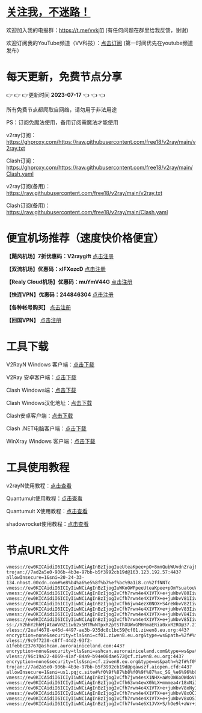 # [关注我，不迷路！](https://github.com/login?return_to=https%3A%2F%2Fgithub.com%2Fw379740999)

欢迎加入我的电报群：https://t.me/vvkj11
(有任何问题在群里给我反馈，谢谢)

欢迎订阅我的YouTube频道（VV科技）：[点击订阅](https://www.youtube.com/channel/UCqdGfxwYKrllrHv_Bc-9vAw?sub_confirmation=1)
(第一时间优先在youtube频道发布）

# 每天更新，免费节点分享
:point_right: :point_right: :point_right:更新时间 **2023-07-17** :point_left: :point_left: :point_left:

所有免费节点都爬取自网络，请勿用于非法用途

PS：订阅免魔法使用，备用订阅需魔法才能使用

v2ray订阅：https://ghproxy.com/https://raw.githubusercontent.com/free18/v2ray/main/v2ray.txt

Clash订阅：https://ghproxy.com/https://raw.githubusercontent.com/free18/v2ray/main/Clash.yaml

v2ray订阅(备用)：https://raw.githubusercontent.com/free18/v2ray/main/v2ray.txt

Clash订阅(备用)：https://raw.githubusercontent.com/free18/v2ray/main/Clash.yaml

# 便宜机场推荐（速度快价格便宜）

**【飓风机场】7折优惠码：V2raygift** [点击注册](https://www.jfcloud.top/#/register?code=YYPj4pCJ)

**【双流机场】优惠码：xIFXozcD** [点击注册](https://sscurl.com/#/register?code=xIFXozcD)

**【Realy Cloud机场】优惠码：muYmV44G** [点击注册](https://relay.casa/#/register?code=muYmV44G)

**【快连VPN】优惠码：244846304**  [点击注册](https://pay.eradpd.xyz)

**【各种帐号购买】**  [点击注册](https://wandoukj.eu.org/)

**【回国VPN】** [点击注册](https://wandoukj.eu.org/)


# 工具下载

V2RayN Windows 客户端：[点击下载](https://github.com/2dust/v2rayN/releases)

V2Ray 安卓客户端：[点击下载](https://github.com/2dust/v2rayNG/releases)

Clash Windows端：[点击下载](https://github.com/Fndroid/clash_for_windows_pkg/releases)

Clash Windows汉化地址：[点击下载](https://drive.google.com/file/d/1hLY1pedrIxA1u8sEkPWnMLEsQawD0nvf/view?usp=sharing)

Clash安卓客户端：[点击下载](https://github.com/naicfeng/ClashRForAndroid/releases)

Clash .NET电脑客户端：[点击下载](https://github.com/ClashDotNetFramework/experimental-clash/releases)

WinXray Windows 客户端：[点击下载](https://github.com/TheMRLL/WinXray/releases)

# 工具使用教程

v2rayN使用教程：[点击查看](https://youtu.be/MvJwoEo6-JU)

Quantumult使用教程：[点击查看](https://youtu.be/qCkjLMPKygw)

Quantumult X使用教程：[点击查看](https://youtu.be/ghZLHPEGfVc)

shadowrocket使用教程：[点击查看](https://youtu.be/kGKKr6WTrJc)

# 节点URL文件
```
vmess://ew0KICAidiI6ICIyIiwNCiAgInBzIjogIueUteaKpee+pO+8mnQubWUvdnZrajExIiwNCiAgImFkZCI6ICIzOC42My4wLjgzIiwNCiAgInBvcnQiOiAiNDQzIiwNCiAgImlkIjogIjQxODA0OGFmLWEyOTMtNGI5OS05YjBjLTk4Y2EzNTgwZGQyNCIsDQogICJhaWQiOiAiNjQiLA0KICAic2N5IjogImF1dG8iLA0KICAibmV0IjogIndzIiwNCiAgInR5cGUiOiAibm9uZSIsDQogICJob3N0IjogInd3dy4xOTQ1ODE2Mi54eXoiLA0KICAicGF0aCI6ICIvcGF0aC8xNjg5MzI2MzYwMDk2IiwNCiAgInRscyI6ICJ0bHMiLA0KICAic25pIjogIiINCn0=
trojan://7ad2a5e0-906b-4b3e-97bb-b5f3992cb19d@163.123.192.57:443?allowInsecure=1&sni=20-24-33-134.nhost.00cdn.com#%e8%b4%a6%e5%8f%b7%ef%bc%9a1i8.cn%2ffNNTc
vmess://ew0KICAidiI6ICIyIiwNCiAgInBzIjogIuWKoOWFpeeUteaKpee+pOmYsuatouWkseaViCIsDQogICJhZGQiOiAibnMxLnYyLXZpcC5mdW4iLA0KICAicG9ydCI6ICI4MDgwIiwNCiAgImlkIjogImRkODdkMzYyLWRiYTEtNDlhYS05YzczLTg3YzgyOGYzNzJkNiIsDQogICJhaWQiOiAiMCIsDQogICJzY3kiOiAiYXV0byIsDQogICJuZXQiOiAid3MiLA0KICAidHlwZSI6ICJub25lIiwNCiAgImhvc3QiOiAic3Nyc3ViLnYwMi5zc3JzdWIuY29tIiwNCiAgInBhdGgiOiAiL2FwaS92My9kb3dubG9hZC5nZXRGaWxlIiwNCiAgInRscyI6ICIiLA0KICAic25pIjogIiINCn0=
vmess://ew0KICAidiI6ICIyIiwNCiAgInBzIjogIvCfh7rwn4e4X1VTX+e+juWbvV80IiwNCiAgImFkZCI6ICIxMDguMTg2LjE5Mi4yMjgiLA0KICAicG9ydCI6ICI0NTUwMiIsDQogICJpZCI6ICI0MTgwNDhhZi1hMjkzLTRiOTktOWIwYy05OGNhMzU4MGRkMjQiLA0KICAiYWlkIjogIjY0IiwNCiAgInNjeSI6ICJhdXRvIiwNCiAgIm5ldCI6ICJ0Y3AiLA0KICAidHlwZSI6ICJub25lIiwNCiAgImhvc3QiOiAiIiwNCiAgInBhdGgiOiAiIiwNCiAgInRscyI6ICIiLA0KICAic25pIjogIiINCn0=
vmess://ew0KICAidiI6ICIyIiwNCiAgInBzIjogIvCfh7rwn4e4X1VTX+e+juWbvV81IiwNCiAgImFkZCI6ICIxNDAuOTkuNDkuNiIsDQogICJwb3J0IjogIjQ5OTgyIiwNCiAgImlkIjogIjQxODA0OGFmLWEyOTMtNGI5OS05YjBjLTk4Y2EzNTgwZGQyNCIsDQogICJhaWQiOiAiNjQiLA0KICAic2N5IjogImF1dG8iLA0KICAibmV0IjogInRjcCIsDQogICJ0eXBlIjogIm5vbmUiLA0KICAiaG9zdCI6ICIiLA0KICAicGF0aCI6ICIiLA0KICAidGxzIjogIiIsDQogICJzbmkiOiAiIg0KfQ==
vmess://ew0KICAidiI6ICIyIiwNCiAgInBzIjogIvCfh6jwn4ezX0NOX+S4reWbvV82IiwNCiAgImFkZCI6ICJxemNuMi0wMS5kYWp1emkuY2MiLA0KICAicG9ydCI6ICIxNTU5OCIsDQogICJpZCI6ICJhYWFhYWFhYS1hYWFhLWFhYWEtYWFhYS1hYWFhYWFhYWFhYWEiLA0KICAiYWlkIjogIjAiLA0KICAic2N5IjogImF1dG8iLA0KICAibmV0IjogInRjcCIsDQogICJ0eXBlIjogIm5vbmUiLA0KICAiaG9zdCI6ICIiLA0KICAicGF0aCI6ICIiLA0KICAidGxzIjogIiIsDQogICJzbmkiOiAiIg0KfQ==
vmess://ew0KICAidiI6ICIyIiwNCiAgInBzIjogIvCfh7rwn4e4X1VTX+e+juWbvV83IiwNCiAgImFkZCI6ICJjZmNkbjIuc2FuZmVuY2RuLm5ldCIsDQogICJwb3J0IjogIjIwNTIiLA0KICAiaWQiOiAiOTFiOWRhNDktY2I1My00ZTgyLTk3MzItODczNjkzNDcwNDQwIiwNCiAgImFpZCI6ICIwIiwNCiAgInNjeSI6ICJhdXRvIiwNCiAgIm5ldCI6ICJ3cyIsDQogICJ0eXBlIjogIm5vbmUiLA0KICAiaG9zdCI6ICJ1czYuc2FuZmVuY2RuMi5jb20iLA0KICAicGF0aCI6ICIvemgtY24iLA0KICAidGxzIjogIiIsDQogICJzbmkiOiAiIg0KfQ==
vmess://ew0KICAidiI6ICIyIiwNCiAgInBzIjogIvCfh7rwn4e4X1VTX+e+juWbvV84IiwNCiAgImFkZCI6ICJ3d3cubm9pY2UuaWQiLA0KICAicG9ydCI6ICI0NDMiLA0KICAiaWQiOiAiNzgxNjM4NGYtNWQ1Ni00YjExLTg0NDYtZWI5YjEzMDZiZmQ1IiwNCiAgImFpZCI6ICIwIiwNCiAgInNjeSI6ICJhdXRvIiwNCiAgIm5ldCI6ICJ3cyIsDQogICJ0eXBlIjogIm5vbmUiLA0KICAiaG9zdCI6ICJzZ213cy5tYWluc3NoLnh5eiIsDQogICJwYXRoIjogIi92bWVzcyIsDQogICJ0bHMiOiAidGxzIiwNCiAgInNuaSI6ICIiDQp9
vmess://ew0KICAidiI6ICIyIiwNCiAgInBzIjogIvCfh7rwn4e4X1VTX+e+juWbvV85IiwNCiAgImFkZCI6ICJjZi1sdC5zaGFyZWNlbnRyZS5vbmxpbmUiLA0KICAicG9ydCI6ICI4MCIsDQogICJpZCI6ICI1Zjc1MWM2ZS01MGIxLTQ3OTctYmE4ZS02ZmZlMzI0YTBiY2UiLA0KICAiYWlkIjogIjAiLA0KICAic2N5IjogImF1dG8iLA0KICAibmV0IjogIndzIiwNCiAgInR5cGUiOiAibm9uZSIsDQogICJob3N0IjogImNhLmlsb3Zlc2NwLmNvbSIsDQogICJwYXRoIjogIi9zaGlya2VyIiwNCiAgInRscyI6ICIiLA0KICAic25pIjogIiINCn0=
ss://Y2hhY2hhMjAtaWV0Zi1wb2x5MTMwNTpxR2ptSThXUWxGMHRmaERia0xxR2RO@37.218.240.112:8080#%f0%9f%87%b3%f0%9f%87%b1_NL_%e8%8d%b7%e5%85%b0_10
vless://2eaf4678-e46d-4497-ae3b-935dc8c1bc59@cf01.ziwen8.eu.org:443?encryption=none&security=tls&sni=cf01.ziwen8.eu.org&type=ws&path=%2f#%f0%9f%87%ba%f0%9f%87%b8_US_%e7%be%8e%e5%9b%bd_11
vless://9c9f7230-c8ff-44d2-93f2-a1febbc23767@ashcan.aurorainiceland.com:443?encryption=none&security=tls&sni=ashcan.aurorainiceland.com&type=ws&path=%2fnimws#%f0%9f%87%ba%f0%9f%87%b8_US_%e7%be%8e%e5%9b%bd_12
vless://96c19a22-4069-41af-84a9-b94e08dae572@cf.ziwen8.eu.org:443?encryption=none&security=tls&sni=cf.ziwen8.eu.org&type=ws&path=%2f#%f0%9f%87%ba%f0%9f%87%b8_US_%e7%be%8e%e5%9b%bd_13
trojan://7ad2a5e0-906b-4b3e-97bb-b5f3992cb19d@pqawszf.aiopen.cfd:443?allowInsecure=1&sni=us1.pqjc.site#%f0%9f%87%b8%f0%9f%87%ac_SG_%e6%96%b0%e5%8a%a0%e5%9d%a1_14
vmess://ew0KICAidiI6ICIyIiwNCiAgInBzIjogIvCfh7jwn4esX1NHX+aWsOWKoOWdoV8xNSIsDQogICJhZGQiOiAid2VvLXNnLTIubGFvd3VmbHkuY2YiLA0KICAicG9ydCI6ICIxMjM0IiwNCiAgImlkIjogIjJhNjVhZGJkLTExMmMtNGExNi04OTg4LTRhMmI5ZTAyZDRmMyIsDQogICJhaWQiOiAiMCIsDQogICJzY3kiOiAiYXV0byIsDQogICJuZXQiOiAidGNwIiwNCiAgInR5cGUiOiAibm9uZSIsDQogICJob3N0IjogIiIsDQogICJwYXRoIjogIiIsDQogICJ0bHMiOiAiIiwNCiAgInNuaSI6ICIiDQp9
vmess://ew0KICAidiI6ICIyIiwNCiAgInBzIjogIvCfh63wn4ewX0hLX+mmmea4r18xNiIsDQogICJhZGQiOiAiMTU2LjI0NS44LjI0OCIsDQogICJwb3J0IjogIjQzMzkzIiwNCiAgImlkIjogIjk2NGJmNDk5LTllYzAtNDM3OC05MmI2LTg3ZDhkODYxYjJkMCIsDQogICJhaWQiOiAiNjQiLA0KICAic2N5IjogImF1dG8iLA0KICAibmV0IjogInRjcCIsDQogICJ0eXBlIjogIm5vbmUiLA0KICAiaG9zdCI6ICIiLA0KICAicGF0aCI6ICIiLA0KICAidGxzIjogIiIsDQogICJzbmkiOiAiIg0KfQ==
vmess://ew0KICAidiI6ICIyIiwNCiAgInBzIjogIvCfh7rwn4e4X1VTX+e+juWbvV8xNyIsDQogICJhZGQiOiAiY2ZjZG4uc2FuZmVuY2RuLm5ldCIsDQogICJwb3J0IjogIjgwIiwNCiAgImlkIjogIjkxYjlkYTQ5LWNiNTMtNGU4Mi05NzMyLTg3MzY5MzQ3MDQ0MCIsDQogICJhaWQiOiAiMCIsDQogICJzY3kiOiAiYXV0byIsDQogICJuZXQiOiAid3MiLA0KICAidHlwZSI6ICJub25lIiwNCiAgImhvc3QiOiAianA0LnNhbmZlbmNkbjIuY29tIiwNCiAgInBhdGgiOiAiL3poLWNuIiwNCiAgInRscyI6ICIiLA0KICAic25pIjogIiINCn0=
vmess://ew0KICAidiI6ICIyIiwNCiAgInBzIjogIvCfh7rwn4e4X1VTX+e+juWbvV8xOCIsDQogICJhZGQiOiAiY2ZjZG4uc2FuZmVuY2RuLm5ldCIsDQogICJwb3J0IjogIjIwNTIiLA0KICAiaWQiOiAiOTFiOWRhNDktY2I1My00ZTgyLTk3MzItODczNjkzNDcwNDQwIiwNCiAgImFpZCI6ICIwIiwNCiAgInNjeSI6ICJhdXRvIiwNCiAgIm5ldCI6ICJ3cyIsDQogICJ0eXBlIjogIm5vbmUiLA0KICAiaG9zdCI6ICJqcDUuc2FuZmVuY2RuMi5jb20iLA0KICAicGF0aCI6ICIvemgtY24iLA0KICAidGxzIjogIiIsDQogICJzbmkiOiAiIg0KfQ==
vmess://ew0KICAidiI6ICIyIiwNCiAgInBzIjogIvCfh7rwn4e4X1VTX+e+juWbvV8xOSIsDQogICJhZGQiOiAiMTM3LjE3NS41OC4xMzIiLA0KICAicG9ydCI6ICI1Mzk5OSIsDQogICJpZCI6ICI0MTgwNDhhZi1hMjkzLTRiOTktOWIwYy05OGNhMzU4MGRkMjQiLA0KICAiYWlkIjogIjY0IiwNCiAgInNjeSI6ICJhdXRvIiwNCiAgIm5ldCI6ICJ0Y3AiLA0KICAidHlwZSI6ICJub25lIiwNCiAgImhvc3QiOiAiIiwNCiAgInBhdGgiOiAiIiwNCiAgInRscyI6ICIiLA0KICAic25pIjogIiINCn0=
vmess://ew0KICAidiI6ICIyIiwNCiAgInBzIjogIvCfh7fwn4e6X1JVX+S/hOe9l+aWr+iBlOmCpl8yMCIsDQogICJhZGQiOiAiNDUuMTQ0LjE3OS4xMzgiLA0KICAicG9ydCI6ICI0NDMiLA0KICAiaWQiOiAiOTZjYmU0YTYtNTcyOC00MmRmLWRjN2EtY2ViOWI1MWEzZGI1IiwNCiAgImFpZCI6ICIwIiwNCiAgInNjeSI6ICJhdXRvIiwNCiAgIm5ldCI6ICJ0Y3AiLA0KICAidHlwZSI6ICJub25lIiwNCiAgImhvc3QiOiAiIiwNCiAgInBhdGgiOiAiIiwNCiAgInRscyI6ICIiLA0KICAic25pIjogIiINCn0=
```
